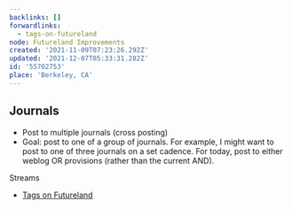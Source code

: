 ```yaml
---
backlinks: []
forwardlinks:
  - tags-on-futureland
node: Futureland Improvements
created: '2021-11-09T07:23:26.292Z'
updated: '2021-12-07T05:33:31.282Z'
id: '55702753'
place: 'Berkeley, CA'
---
```

## Journals 

- Post to multiple journals (cross posting)
- Goal: post to one of a group of journals. For example, I might want to post to one of three journals on a set cadence. For today, post to either weblog OR provisions (rather than the current AND). 

Streams 

- [Tags on Futureland](tags-on-futureland.md)
